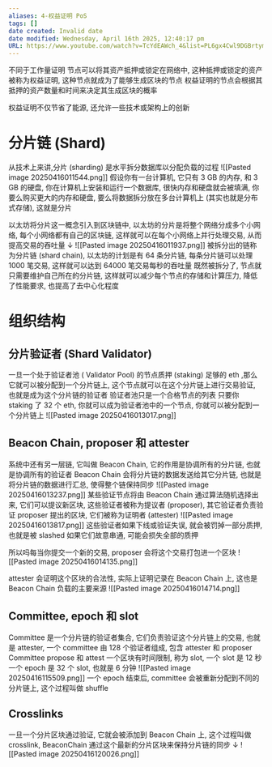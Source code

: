 ```yaml
---
aliases: 4-权益证明 PoS
tags: []
date created: Invalid date
date modified: Wednesday, April 16th 2025, 12:40:17 pm
URL: https://www.youtube.com/watch?v=TcYdEAWch_4&list=PL6gx4Cwl9DGBrtymuJUiv9Lq5CAYpN8Gl&index=6&ab_channel=thenewboston
---
```


不同于工作量证明
节点可以将其资产抵押或锁定在网络中, 这种抵押或锁定的资产被称为权益证明, 这种节点就成为了能够生成区块的节点
权益证明的节点会根据其抵押的资产数量和时间来决定其生成区块的概率

权益证明不仅节省了能源, 还允许一些技术或架构上的创新
# 分片链 (Shard)
从技术上来讲,分片 (sharding) 是水平拆分数据库以分配负载的过程
![[Pasted image 20250416011544.png]]
假设你有一台计算机, 它只有 3 GB 的内存, 和 3 GB 的硬盘, 你在计算机上安装和运行一个数据库, 很快内存和硬盘就会被填满, 你要么购买更大的内存和硬盘, 要么将数据拆分放在多台计算机上 (其实也就是分布式存储), 这就是分片

以太坊将分片这一概念引入到区块链中, 以太坊的分片是将整个网络分成多个小网络, 每个小网络都有自己的区块链, 这样就可以在每个小网络上并行处理交易, 从而提高交易的吞吐量 $\downarrow$
![[Pasted image 20250416011937.png]]
被拆分出的链称为分片链 (shard chain), 以太坊的计划是有 64 条分片链, 每条分片链可以处理 1000 笔交易, 这样就可以达到 64000 笔交易每秒的吞吐量
既然被拆分了, 节点就只需要维护自己所在的分片链, 这样就可以减少每个节点的存储和计算压力, 降低了性能要求, 也提高了去中心化程度
# 组织结构
## 分片验证者 (Shard Validator)
一旦一个处于验证者池 ( Validator Pool) 的节点质押 (staking) 足够的 eth ,那么它就可以被分配到一个分片链上, 这个节点就可以在这个分片链上进行交易验证, 也就是成为这个分片链的验证者
验证者池只是一个合格节点的列表
只要你 staking 了 32 个 eth, 你就可以成为验证者池中的一个节点, 你就可以被分配到一个分片链上
![[Pasted image 20250416013017.png]]

## Beacon Chain, proposer 和 attester
系统中还有另一层链, 它叫做 Beacon Chain, 它的作用是协调所有的分片链, 也就是协调所有的验证者
Beacon Chain 会将分片链的数据发送给其它分片链, 也就是将分片链的数据进行汇总, 使得整个链保持同步 ![[Pasted image 20250416013237.png]]
某些验证节点将由 Beacon Chain 通过算法随机选择出来, 它们可以提议新区块, 这些验证者被称为提议者 (proposer), 其它验证者负责验证 proposer 提出的区块, 它们被称为证明者 (attester)
![[Pasted image 20250416013817.png]]
这些验证者如果下线或验证失误, 就会被罚掉一部分质押, 也就是被 slashed
如果它们故意串通, 可能会损失全部的质押

所以吗每当你提交一个新的交易, proposer 会将这个交易打包进一个区块
![[Pasted image 20250416014135.png]]

attester 会证明这个区块的合法性, 实际上证明记录在 Beacon Chain 上, 这也是 Beacon Chain 负载的主要来源 ![[Pasted image 20250416014714.png]]

## Committee, epoch 和 slot
Committee 是一个分片链的验证者集合, 它们负责验证这个分片链上的交易, 也就是 attester, 一个 committee 由 128 个验证者组成, 包含 attester 和 proposer
Committee propose 和 attest 一个区块有时间限制, 称为 slot, 一个 slot 是 12 秒
一个 epoch 是 32 个 slot, 也就是 6 分钟
![[Pasted image 20250416115509.png]]
一个 epoch 结束后, committee 会被重新分配到不同的分片链上, 这个过程叫做 shuffle
## Crosslinks
一旦一个分片区块通过验证, 它就会被添加到 Beacon Chain 上, 这个过程叫做 crosslink, BeaconChain 通过这个最新的分片区块来保持分片链的同步 $\downarrow$ ![[Pasted image 20250416120026.png]]